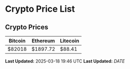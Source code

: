 # Crypto Price List

## Crypto Prices
| Bitcoin | Ethereum | Litecoin |
| ------- | -------- | -------- |
| $82018 | $1897.72 | $88.41 |
**Last Updated:** 2025-03-18 19:46 UTC
**Last Updated:** $DATE$
